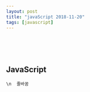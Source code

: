 ```yaml
---
layout: post
title: "javaScript 2018-11-20"
tags: [javascript]
---
```

 <br/><br/><br/>

##  JavaScript

```
\n  줄바꿈
```



